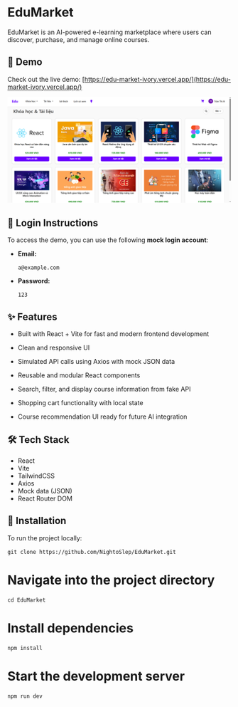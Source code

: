 # EduMarket

EduMarket is an AI-powered e-learning marketplace where users can discover, purchase, and manage online courses.

## 🚀 Demo

Check out the live demo: [https://edu-market-ivory.vercel.app/](https://edu-market-ivory.vercel.app/)

![Demo Screenshot](./screenshots/homepage.png)

## 🔐 Login Instructions

To access the demo, you can use the following **mock login account**:

- **Email:**
  ```
  a@example.com
  ```
- **Password:**
  ```
  123
  ```

## ✨ Features

- Built with React + Vite for fast and modern frontend development

- Clean and responsive UI

- Simulated API calls using Axios with mock JSON data

- Reusable and modular React components

- Search, filter, and display course information from fake API

- Shopping cart functionality with local state

- Course recommendation UI ready for future AI integration

## 🛠 Tech Stack

- React
- Vite
- TailwindCSS
- Axios
- Mock data (JSON)
- React Router DOM

## 🔧 Installation

To run the project locally:

```
git clone https://github.com/NightoSlep/EduMarket.git
```

# Navigate into the project directory
```
cd EduMarket
```

# Install dependencies
```
npm install
```
# Start the development server
```
npm run dev
```


